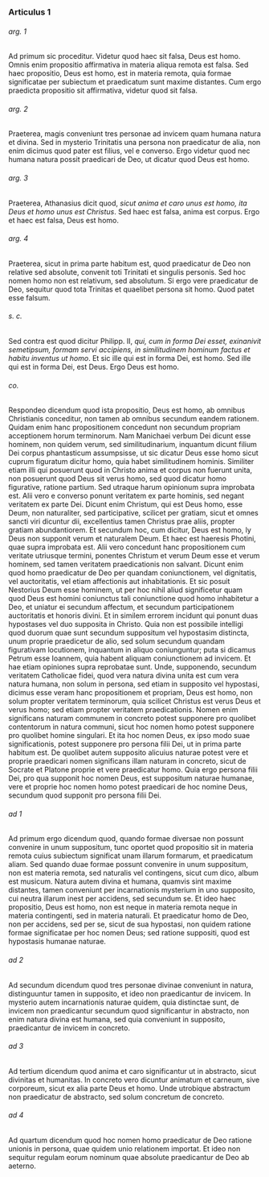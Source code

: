 ### Articulus 1

###### arg. 1
Ad primum sic proceditur. Videtur quod haec sit falsa, Deus est homo. Omnis enim propositio affirmativa in materia aliqua remota est falsa. Sed haec propositio, Deus est homo, est in materia remota, quia formae significatae per subiectum et praedicatum sunt maxime distantes. Cum ergo praedicta propositio sit affirmativa, videtur quod sit falsa.

###### arg. 2
Praeterea, magis conveniunt tres personae ad invicem quam humana natura et divina. Sed in mysterio Trinitatis una persona non praedicatur de alia, non enim dicimus quod pater est filius, vel e converso. Ergo videtur quod nec humana natura possit praedicari de Deo, ut dicatur quod Deus est homo.

###### arg. 3
Praeterea, Athanasius dicit quod, *sicut anima et caro unus est homo, ita Deus et homo unus est Christus*. Sed haec est falsa, anima est corpus. Ergo et haec est falsa, Deus est homo.

###### arg. 4
Praeterea, sicut in prima parte habitum est, quod praedicatur de Deo non relative sed absolute, convenit toti Trinitati et singulis personis. Sed hoc nomen homo non est relativum, sed absolutum. Si ergo vere praedicatur de Deo, sequitur quod tota Trinitas et quaelibet persona sit homo. Quod patet esse falsum.

###### s. c.
Sed contra est quod dicitur Philipp. II, *qui, cum in forma Dei esset, exinanivit semetipsum, formam servi accipiens, in similitudinem hominum factus et habitu inventus ut homo*. Et sic ille qui est in forma Dei, est homo. Sed ille qui est in forma Dei, est Deus. Ergo Deus est homo.

###### co.
Respondeo dicendum quod ista propositio, Deus est homo, ab omnibus Christianis conceditur, non tamen ab omnibus secundum eandem rationem. Quidam enim hanc propositionem concedunt non secundum propriam acceptionem horum terminorum. Nam Manichaei verbum Dei dicunt esse hominem, non quidem verum, sed similitudinarium, inquantum dicunt filium Dei corpus phantasticum assumpsisse, ut sic dicatur Deus esse homo sicut cuprum figuratum dicitur homo, quia habet similitudinem hominis. Similiter etiam illi qui posuerunt quod in Christo anima et corpus non fuerunt unita, non posuerunt quod Deus sit verus homo, sed quod dicatur homo figurative, ratione partium. Sed utraque harum opinionum supra improbata est. Alii vero e converso ponunt veritatem ex parte hominis, sed negant veritatem ex parte Dei. Dicunt enim Christum, qui est Deus homo, esse Deum, non naturaliter, sed participative, scilicet per gratiam, sicut et omnes sancti viri dicuntur dii, excellentius tamen Christus prae aliis, propter gratiam abundantiorem. Et secundum hoc, cum dicitur, Deus est homo, ly Deus non supponit verum et naturalem Deum. Et haec est haeresis Photini, quae supra improbata est. Alii vero concedunt hanc propositionem cum veritate utriusque termini, ponentes Christum et verum Deum esse et verum hominem, sed tamen veritatem praedicationis non salvant. Dicunt enim quod homo praedicatur de Deo per quandam coniunctionem, vel dignitatis, vel auctoritatis, vel etiam affectionis aut inhabitationis. Et sic posuit Nestorius Deum esse hominem, ut per hoc nihil aliud significetur quam quod Deus est homini coniunctus tali coniunctione quod homo inhabitetur a Deo, et uniatur ei secundum affectum, et secundum participationem auctoritatis et honoris divini. Et in similem errorem incidunt qui ponunt duas hypostases vel duo supposita in Christo. Quia non est possibile intelligi quod duorum quae sunt secundum suppositum vel hypostasim distincta, unum proprie praedicetur de alio, sed solum secundum quandam figurativam locutionem, inquantum in aliquo coniunguntur; puta si dicamus Petrum esse Ioannem, quia habent aliquam coniunctionem ad invicem. Et hae etiam opiniones supra reprobatae sunt. Unde, supponendo, secundum veritatem Catholicae fidei, quod vera natura divina unita est cum vera natura humana, non solum in persona, sed etiam in supposito vel hypostasi, dicimus esse veram hanc propositionem et propriam, Deus est homo, non solum propter veritatem terminorum, quia scilicet Christus est verus Deus et verus homo; sed etiam propter veritatem praedicationis. Nomen enim significans naturam communem in concreto potest supponere pro quolibet contentorum in natura communi, sicut hoc nomen homo potest supponere pro quolibet homine singulari. Et ita hoc nomen Deus, ex ipso modo suae significationis, potest supponere pro persona filii Dei, ut in prima parte habitum est. De quolibet autem supposito alicuius naturae potest vere et proprie praedicari nomen significans illam naturam in concreto, sicut de Socrate et Platone proprie et vere praedicatur homo. Quia ergo persona filii Dei, pro qua supponit hoc nomen Deus, est suppositum naturae humanae, vere et proprie hoc nomen homo potest praedicari de hoc nomine Deus, secundum quod supponit pro persona filii Dei.

###### ad 1
Ad primum ergo dicendum quod, quando formae diversae non possunt convenire in unum suppositum, tunc oportet quod propositio sit in materia remota cuius subiectum significat unam illarum formarum, et praedicatum aliam. Sed quando duae formae possunt convenire in unum suppositum, non est materia remota, sed naturalis vel contingens, sicut cum dico, album est musicum. Natura autem divina et humana, quamvis sint maxime distantes, tamen conveniunt per incarnationis mysterium in uno supposito, cui neutra illarum inest per accidens, sed secundum se. Et ideo haec propositio, Deus est homo, non est neque in materia remota neque in materia contingenti, sed in materia naturali. Et praedicatur homo de Deo, non per accidens, sed per se, sicut de sua hypostasi, non quidem ratione formae significatae per hoc nomen Deus; sed ratione suppositi, quod est hypostasis humanae naturae.

###### ad 2
Ad secundum dicendum quod tres personae divinae conveniunt in natura, distinguuntur tamen in supposito, et ideo non praedicantur de invicem. In mysterio autem incarnationis naturae quidem, quia distinctae sunt, de invicem non praedicantur secundum quod significantur in abstracto, non enim natura divina est humana, sed quia conveniunt in supposito, praedicantur de invicem in concreto.

###### ad 3
Ad tertium dicendum quod anima et caro significantur ut in abstracto, sicut divinitas et humanitas. In concreto vero dicuntur animatum et carneum, sive corporeum, sicut ex alia parte Deus et homo. Unde utrobique abstractum non praedicatur de abstracto, sed solum concretum de concreto.

###### ad 4
Ad quartum dicendum quod hoc nomen homo praedicatur de Deo ratione unionis in persona, quae quidem unio relationem importat. Et ideo non sequitur regulam eorum nominum quae absolute praedicantur de Deo ab aeterno.

